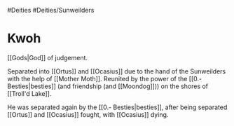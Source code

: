 #Deities
#Deities/Sunweilders
# Kwoh
[[Gods|God]] of judgement.

Separated into [[Ortus]] and [[Ocasius]] due to the hand of the Sunweilders with the help of [[Mother Moth]]. Reunited by the power of the [[0.- Besties|besties]] (and friendship (and [[Moondog]])) on the shores of [[Troll'd Lake]].

He was separated again by the [[0.- Besties|besties]], after being separated [[Ortus]] and [[Ocasius]] fought, with [[Ocasius]] dying.